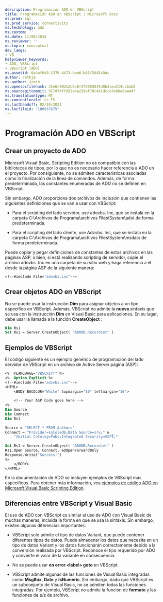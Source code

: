 ```yaml
---
description: Programación ADO en VBScript
title: Programación ADO en VBScript | Microsoft Docs
ms.prod: sql
ms.prod_service: connectivity
ms.technology: ado
ms.custom: ''
ms.date: 11/08/2018
ms.reviewer: ''
ms.topic: conceptual
dev_langs:
- VB
helpviewer_keywords:
- ADO, VBScript
- VBScript [ADO]
ms.assetid: 6aaaf6d0-1376-4473-bea6-b81f2645a9ac
author: rothja
ms.author: jroth
ms.openlocfilehash: 31e6c98d12c6c6f472053634d8b3aea314ccbab2
ms.sourcegitcommit: 917df4ffd22e4a229af7dc481dcce3ebba0aa4d7
ms.translationtype: MT
ms.contentlocale: es-ES
ms.lasthandoff: 02/10/2021
ms.locfileid: "100037875"
---
```

# <a name="vbscript-ado-programming"></a>Programación ADO en VBScript
## <a name="creating-an-ado-project"></a>Crear un proyecto de ADO  
 Microsoft Visual Basic, Scripting Edition no es compatible con las bibliotecas de tipos, por lo que no es necesario hacer referencia a ADO en el proyecto. Por consiguiente, no se admiten características asociadas como la finalización de la línea de comandos. Además, de forma predeterminada, las constantes enumeradas de ADO no se definen en VBScript.  
  
 Sin embargo, ADO proporciona dos archivos de inclusión que contienen las siguientes definiciones que se van a usar con VBScript:  
  
-   Para el scripting del lado servidor, use adovbs. Inc, que se instala en la carpeta C:\Archivos de Programa\archivos Files\System\ado\ de forma predeterminada.  
  
-   Para el scripting del lado cliente, use Adcvbs. Inc, que se instala en la carpeta C:\Archivos de Programa\archivos Files\System\msdac\ de forma predeterminada.  
  
 Puede copiar y pegar definiciones de constantes de estos archivos en las páginas ASP, o bien, si está realizando scripting de servidor, copie el archivo adovbs. Inc en una carpeta de su sitio web y haga referencia a él desde la página ASP de la siguiente manera:  
  
```vb
<!--#include File="adovbs.inc"-->  
```  
  
## <a name="creating-ado-objects-in-vbscript"></a>Crear objetos ADO en VBScript  
 No se puede usar la instrucción **Dim** para asignar objetos a un tipo específico en VBScript. Además, VBScript no admite la **nueva** sintaxis que se usa con la instrucción **Dim** en Visual Basic para aplicaciones. En su lugar, debe usar la llamada a la función **CreateObject** :  
  
```vb
Dim Rs1  
Set Rs1 = Server.CreateObject( "ADODB.Recordset" )  
```  
  
## <a name="vbscript-examples"></a>Ejemplos de VBScript  
 El código siguiente es un ejemplo genérico de programación del lado servidor de VBScript en un archivo de Active Server página (ASP):  
  
```vb
<%  @LANGUAGE="VBSCRIPT" %>  
<%  Option Explicit %>  
<!--#include File="adovbs.inc"-->  
<HTML>  
    <BODY BGCOLOR="White" topmargin="10" leftmargin="10">  
  
    <!-- Your ASP Code goes here -->  
<%  
Dim Source  
Dim Connect  
Dim Rs1  
  
Source = "SELECT * FROM Authors"  
Connect = "Provider=sqloledb;Data Source=srv;" & _  
    "Initial Catalog=Pubs;Integrated Security=SSPI;"  
  
Set Rs1 = Server.CreateObject( "ADODB.Recordset" )  
Rs1.Open Source, Connect, adOpenForwardOnly  
Response.Write("Success!")  
%>  
    </BODY>  
</HTML>  
```  
  
 En la documentación de ADO se incluyen ejemplos de VBScript más específicos. Para obtener más información, vea [ejemplos de código ADO en Microsoft Visual Basic Scripting Edition](../../reference/ado-api/ado-code-examples-vbscript.md).  
  
## <a name="differences-between-vbscript-and-visual-basic"></a>Diferencias entre VBScript y Visual Basic  
 El uso de ADO con VBScript es similar al uso de ADO con Visual Basic de muchas maneras, incluida la forma en que se usa la sintaxis. Sin embargo, existen algunas diferencias importantes:  
  
-   VBScript solo admite el tipo de datos Variant, que puede contener diferentes tipos de datos. Puede almacenar los datos que necesita en un tipo de datos Variant y los datos funcionarán correctamente debido a la conversión realizada por VBScript. Reconoce el tipo requerido por ADO y convierte el valor de la variante en consecuencia.  
  
-   No se puede usar **on error \<label> goto** en VBScript.  
  
-   VBScript admite algunas de las funciones de Visual Basic integradas como **MsgBox**, **Date** y **IsNumeric**. Sin embargo, dado que VBScript es un subconjunto de Visual Basic, no se admiten todas las funciones integradas. Por ejemplo, VBScript no admite la función de **formato** y las funciones de e/s de archivo.